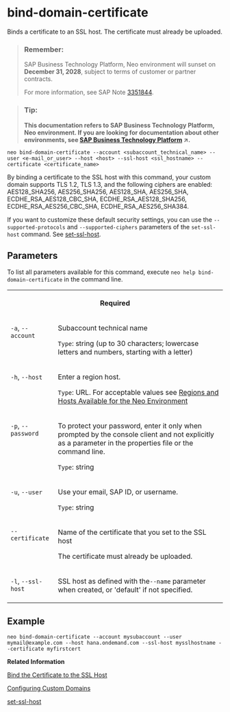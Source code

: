 <!-- loio8722bcb71cda48498330957cc96e72de -->

# bind-domain-certificate

Binds a certificate to an SSL host. The certificate must already be uploaded.



> ### Remember:  
> SAP Business Technology Platform, Neo environment will sunset on **December 31, 2028**, subject to terms of customer or partner contracts.
> 
> For more information, see SAP Note [3351844](https://me.sap.com/notes/3351844).

> ### Tip:  
> **This documentation refers to SAP Business Technology Platform, Neo environment. If you are looking for documentation about other environments, see [SAP Business Technology Platform](https://help.sap.com/viewer/65de2977205c403bbc107264b8eccf4b/Cloud/en-US/6a2c1ab5a31b4ed9a2ce17a5329e1dd8.html "SAP Business Technology Platform (SAP BTP) is an integrated offering comprised of four technology portfolios: database and data management, application development and integration, analytics, and intelligent technologies. The platform offers users the ability to turn data into business value, compose end-to-end business processes, and build and extend SAP applications quickly.") :arrow_upper_right:.**



```
neo bind-domain-certificate --account <subaccount_technical_name> --user <e-mail_or_user> --host <host> --ssl-host <ssl_hostname> --certificate <certificate_name>
```

By binding a certificate to the SSL host with this command, your custom domain supports TLS 1.2, TLS 1.3, and the following ciphers are enabled: AES128\_SHA256, AES256\_SHA256, AES128\_SHA, AES256\_SHA, ECDHE\_RSA\_AES128\_CBC\_SHA, ECDHE\_RSA\_AES128\_SHA256, ECDHE\_RSA\_AES256\_CBC\_SHA, ECDHE\_RSA\_AES256\_SHA384.

If you want to customize these default security settings, you can use the `--supported-protocols` and `--supported-ciphers` parameters of the `set-ssl-host` command. See [set-ssl-host](set-ssl-host-2956975.md).



## Parameters



To list all parameters available for this command, execute `neo help bind-domain-certificate` in the command line.


<table>
<tr>
<th valign="top" colspan="2">

Required

</th>
</tr>
<tr>
<td valign="top">

`-a`, `--account`

</td>
<td valign="top">

Subaccount technical name

`Type`: string \(up to 30 characters; lowercase letters and numbers, starting with a letter\)

</td>
</tr>
<tr>
<td valign="top">

`-h`, `--host`

</td>
<td valign="top">

Enter a region host.

`Type`: URL. For acceptable values see [Regions and Hosts Available for the Neo Environment](../10-concepts-neo/regions-and-hosts-available-for-the-neo-environment-d722f7c.md)

</td>
</tr>
<tr>
<td valign="top">

`-p`, `--password`

</td>
<td valign="top">

To protect your password, enter it only when prompted by the console client and not explicitly as a parameter in the properties file or the command line.

`Type`: string

</td>
</tr>
<tr>
<td valign="top">

`-u`, `--user`

</td>
<td valign="top">

Use your email, SAP ID, or username.

`Type`: string

</td>
</tr>
<tr>
<td valign="top">

`--certificate`

</td>
<td valign="top">

Name of the certificate that you set to the SSL host

The certificate must already be uploaded.

</td>
</tr>
<tr>
<td valign="top">

`-l`, `--ssl-host`

</td>
<td valign="top">

SSL host as defined with the`--name` parameter when created, or 'default' if not specified.

</td>
</tr>
</table>



## Example

```
neo bind-domain-certificate --account mysubaccount --user mymail@example.com --host hana.ondemand.com --ssl-host mysslhostname --certificate myfirstcert

```

**Related Information**  


[Bind the Certificate to the SSL Host](configuring-custom-domains-77cf0e6.md#loio1d4248f3582a40cdb6f4a2439a55fb65 "You need to bind the uploaded certificate to the created SSL host so that it can be used as SSL certificate for requests to this SSL host.")

[Configuring Custom Domains](configuring-custom-domains-77cf0e6.md#loio77cf0e6cd32e496c9cc8eeac4bedde94 "To make sure that your domain is trusted and all application data is protected, you need to first set up secure SSL communication. The next step will then be to make your application accessible via the custom domain and route traffic to it.")

[set-ssl-host](set-ssl-host-2956975.md "Configures and updates an SSL host. Allows you to replace an SSL certificate with a different one, manage TLS protocol versions, and configure a bundle of trusted CAs.")

